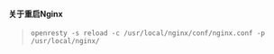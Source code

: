 #### 关于重启Nginx  

> `openresty -s reload -c /usr/local/nginx/conf/nginx.conf -p /usr/local/nginx/`

